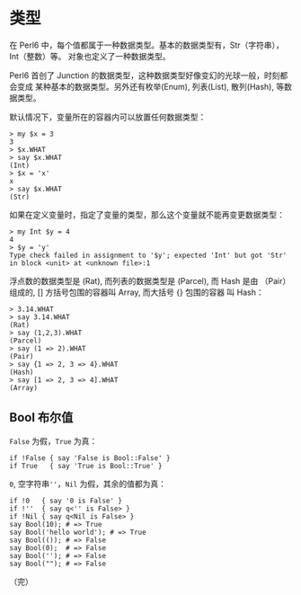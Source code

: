 # 类型

在 Perl6 中，每个值都属于一种数据类型。基本的数据类型有，Str（字符串），Int（整数）等。
对象也定义了一种数据类型。

Perl6 首创了 Junction 的数据类型，这种数据类型好像变幻的光球一般，时刻都会变成
某种基本的数据类型。另外还有枚举(Enum), 列表(List), 散列(Hash), 等数据类型。

默认情况下，变量所在的容器内可以放置任何数据类型：

    > my $x = 3
    3
    > $x.WHAT
    > say $x.WHAT
    (Int)
    > $x = 'x'
    x
    > say $x.WHAT
    (Str)

如果在定义变量时，指定了变量的类型，那么这个变量就不能再变更数据类型：

    > my Int $y = 4
    4
    > $y = 'y'
    Type check failed in assignment to '$y'; expected 'Int' but got 'Str'
    in block <unit> at <unknown file>:1

浮点数的数据类型是 (Rat), 而列表的数据类型是 (Parcel), 而 Hash 是由 （Pair）组成的, [] 方括号包围的容器叫 Array, 而大括号 {} 包围的容器
叫 Hash：

    > 3.14.WHAT
    > say 3.14.WHAT
    (Rat)
    > say (1,2,3).WHAT
    (Parcel)
    > say (1 => 2).WHAT
    (Pair)
    > say {1 => 2, 3 => 4}.WHAT
    (Hash)
    > say [1 => 2, 3 => 4].WHAT
    (Array)

## Bool 布尔值

`False` 为假，`True` 为真：

    if !False { say 'False is Bool::False' }
    if True   { say 'True is Bool::True' }

`0`, 空字符串`''`，`Nil` 为假，其余的值都为真：

    if !0   { say '0 is False' }
    if !''  { say q<'' is False> }
    if !Nil { say q<Nil is False> }
    say Bool(10); # => True
    say Bool('hello world'); # => True
    say Bool(()); # => False
    say Bool(0);  # => False
    say Bool(''); # => False
    say Bool(""); # => False

（完）
